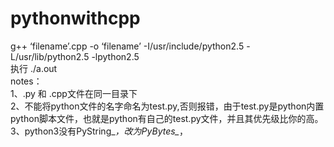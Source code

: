 # pythonwithcpp
g++ ‘filename’.cpp -o ‘filename’ -I/usr/include/python2.5 -L/usr/lib/python2.5 -lpython2.5  
执行 ./a.out  
notes：  
1、.py 和 .cpp文件在同一目录下  
2、不能将python文件的名字命名为test.py,否则报错，由于test.py是python内置python脚本文件，也就是python有自己的test.py文件，并且其优先级比你的高。  
3、python3没有PyString_*，改为PyBytes_*，  
